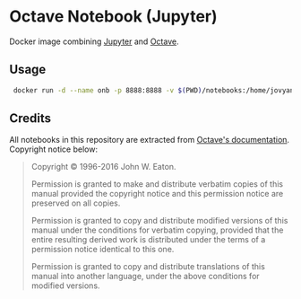 # Octave Notebook (Jupyter)

Docker image combining [Jupyter](https://jupyter.readthedocs.io/en/latest/) and [Octave](https://www.gnu.org/software/octave/).


## Usage

```sh
 docker run -d --name onb -p 8888:8888 -v $(PWD)/notebooks:/home/jovyan/work arnau/octave-notebook
```

## Credits

All notebooks in this repository are extracted from [Octave's documentation](https://www.gnu.org/software/octave/doc/interpreter/index.html).
Copyright notice below:

> Copyright © 1996-2016 John W. Eaton.
>
> Permission is granted to make and distribute verbatim copies of this manual provided the copyright notice and this permission notice are preserved on all copies.
>
> Permission is granted to copy and distribute modified versions of this manual under the conditions for verbatim copying, provided that the entire resulting derived work is distributed under the terms of a permission notice identical to this one.
>
> Permission is granted to copy and distribute translations of this manual into another language, under the above conditions for modified versions.
